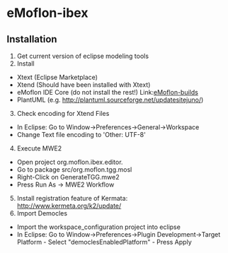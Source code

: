# eMoflon-ibex

## Installation
1. Get current version of eclipse modeling tools
2. Install
  - Xtext  (Eclipse Marketplace)
  - Xtend  (Should have been installed with Xtext)
  - eMoflon IDE Core (do not install the rest!) Link:[eMoflon-builds](https://emoflon.github.io/installation.html)
  - PlantUML (e.g. http://plantuml.sourceforge.net/updatesitejuno/)
3. Check encoding for Xtend Files
  - In Eclipse: Go to Window->Preferences->General->Workspace 
  - Change Text file encoding to 'Other: UTF-8'
4. Execute MWE2
  - Open project org.moflon.ibex.editor. 
  - Go to package src/org.moflon.tgg.mosl 
  - Right-Click on GenerateTGG.mwe2 
  - Press Run As -> MWE2 Workflow
5. Install registration feature of Kermata: http://www.kermeta.org/k2/update/  
6. Import Democles
  - Import the workspace_configuration project into eclipse
  - In Eclipse: Go to Window->Preferences->Plugin Development->Target Platform
		- Select "democlesEnabledPlatform"
		- Press Apply
